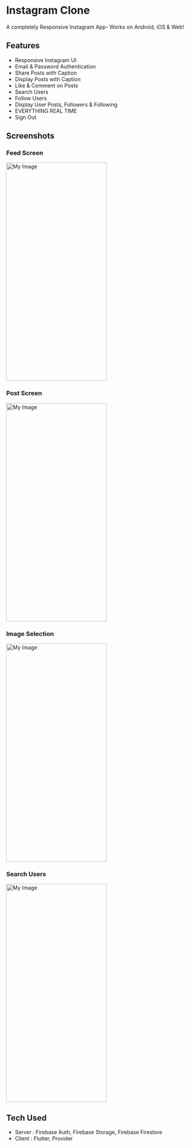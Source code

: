 # Instagram Clone

A completely Responsive Instagram App- Works on Android, iOS & Web!

## Features
* Responsive Instagram UI
* Email & Password Authentication
* Share Posts with Caption
* Display Posts with Caption
* Like & Comment on Posts
* Search Users
* Follow Users
* Display User Posts, Followers & Following
* EVERYTHING REAL TIME
* Sign Out

## Screenshots
### Feed Screen
<img src="https://https://github.com/SrajalDixit/Instagram-Clone/blob/main/Screenshot_1695805873.png" alt="My Image" width="270" height="585">

### Post Screen
<img src="https://https://github.com/SrajalDixit/Instagram-Clone/blob/main/Screenshot_1695805882.png" alt="My Image" width="270" height="585">

### Image Selection
<img src="https://https://github.com/SrajalDixit/Instagram-Clone/blob/main/Screenshot_1695805888.png" alt="My Image" width="270" height="585">

### Search Users
<img src="https://https://github.com/SrajalDixit/Instagram-Clone/blob/main/Screenshot_1695805920.png" alt="My Image" width="270" height="585">

## Tech Used
* Server : Firebase Auth, Firebase Storage, Firebase Firestore
* Client : Flutter, Provider



